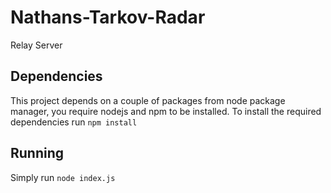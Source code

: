 # Nathans-Tarkov-Radar
Relay Server

## Dependencies
This project depends on a couple of packages from node package manager, you require nodejs and npm to be installed.
To install the required dependencies run `npm install`

## Running
Simply run `node index.js`